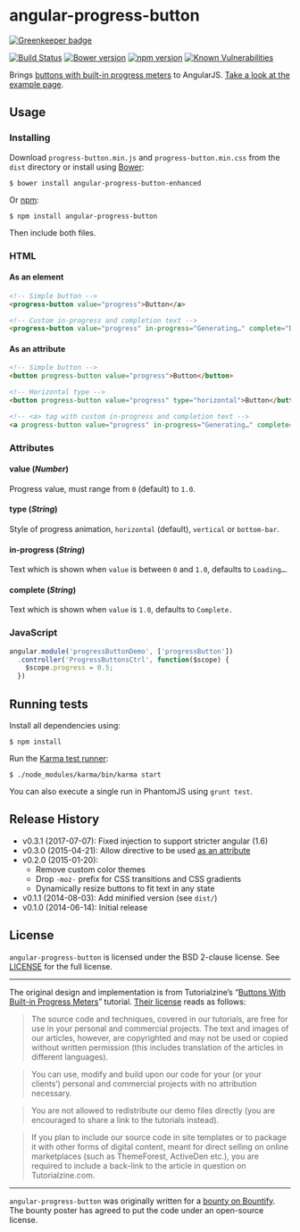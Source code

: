 # angular-progress-button

[![Greenkeeper badge](https://badges.greenkeeper.io/FizzBuzz791/angular-progress-button.svg)](https://greenkeeper.io/)

[![Build Status](https://travis-ci.org/FizzBuzz791/angular-progress-button.svg?branch=master)](https://travis-ci.org/FizzBuzz791/angular-progress-button)
[![Bower version](https://badge.fury.io/bo/angular-progress-button-enhanced.svg)](https://badge.fury.io/bo/angular-progress-button-enhanced)
[![npm version](https://badge.fury.io/js/angular-progress-button.svg)](https://badge.fury.io/js/angular-progress-button)
[![Known Vulnerabilities](https://snyk.io/test/github/fizzbuzz791/angular-progress-button/badge.svg)](https://snyk.io/test/github/fizzbuzz791/angular-progress-button)

Brings [buttons with built-in progress meters](http://tutorialzine.com/2013/10/buttons-built-in-progress-meters/)
to AngularJS. [Take a look at the example page](http://sonichedgehog.github.io/angular-progress-button/example).

## Usage

### Installing

Download `progress-button.min.js` and `progress-button.min.css` from the `dist` directory or install using [Bower](http://bower.io):

```shell
$ bower install angular-progress-button-enhanced
```

Or [npm](https://www.npmjs.com):

```shell
$ npm install angular-progress-button
```

Then include both files.

### HTML
 
#### As an element

```html
<!-- Simple button -->
<progress-button value="progress">Button</a>

<!-- Custom in-progress and completion text -->
<progress-button value="progress" in-progress="Generating…" complete="Download">Generate</a>
```
 
#### As an attribute

```html
<!-- Simple button -->
<button progress-button value="progress">Button</button>

<!-- Horizontal type -->
<button progress-button value="progress" type="horizontal">Button</button>

<!-- <a> tag with custom in-progress and completion text -->
<a progress-button value="progress" in-progress="Generating…" complete="Download">Generate</a>
```

### Attributes

#### value (*Number*)

Progress value, must range from `0` (default) to `1.0`.

#### type (*String*)

Style of progress animation, `horizontal` (default), `vertical` or `bottom-bar`.

#### in-progress (*String*)

Text which is shown when `value` is between `0` and `1.0`, defaults to `Loading…`.

#### complete (*String*)

Text which is shown when `value` is `1.0`, defaults to `Complete.`

### JavaScript

```js
angular.module('progressButtonDemo', ['progressButton'])
  .controller('ProgressButtonsCtrl', function($scope) {
    $scope.progress = 0.5;
  })
```

## Running tests

Install all dependencies using:

```shell
$ npm install
```

Run the [Karma test runner](http://karma-runner.github.io):

```shell
$ ./node_modules/karma/bin/karma start
```

You can also execute a single run in PhantomJS using `grunt test`.

## Release History

- v0.3.1 (2017-07-07): Fixed injection to support stricter angular (1.6)
- v0.3.0 (2015-04-21): Allow directive to be used [as an attribute](#as-an-attribute)
- v0.2.0 (2015-01-20):
    - Remove custom color themes
    - Drop `-moz-` prefix for CSS transitions and CSS gradients
    - Dynamically resize buttons to fit text in any state
- v0.1.1 (2014-08-03): Add minified version (see `dist/`)
- v0.1.0 (2014-06-14): Initial release

## License

`angular-progress-button` is licensed under the BSD 2-clause license. See [LICENSE](./LICENSE) for the full license.

---

The original design and implementation is from Tutorialzine’s “[Buttons With Built-in Progress Meters](http://tutorialzine.com/2013/10/buttons-built-in-progress-meters/)” tutorial. [Their license](http://tutorialzine.com/license/) reads as follows:

> The source code and techniques, covered in our tutorials, are free for use in your personal and commercial projects. The text and images of our articles, however, are copyrighted and may not be used or copied without written permission (this includes translation of the articles in different languages).

> You can use, modify and build upon our code for your (or your clients’) personal and commercial projects with no attribution necessary.

> You are not allowed to redistribute our demo files directly (you are encouraged to share a link to the tutorials instead).

> If you plan to include our source code in site templates or to package it with other forms of digital content, meant for direct selling on online marketplaces (such as ThemeForest, ActiveDen etc.), you are required to include a back-link to the article in question on Tutorialzine.com.

---

`angular-progress-button` was originally written for a [bounty on Bountify](https://bountify.co/turn-this-jquery-into-a-angular-directive). The bounty poster has agreed to put the code under an open-source license.